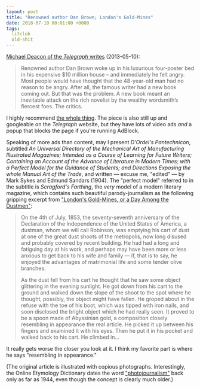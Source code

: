 ```yaml
---
layout: post
title: "Renowned author Dan Brown; London's Gold-Mines"
date: 2018-07-10 00:01:00 +0000
tags:
  litclub
  old-shit
---
```


[Michael Deacon of the _Telegraph_ writes](https://onehundredpages.wordpress.com/2013/06/12/dont-make-fun-of-renowned-dan-brown/)
(2013-05-10):

> Renowned author Dan Brown woke up in his luxurious four-poster bed in his expensive $10 million
> house – and immediately he felt angry. Most people would have thought that the 48-year-old man
> had no reason to be angry. After all, the famous writer had a new book coming out. But that was
> the problem. A new book meant an inevitable attack on the rich novelist by the wealthy
> wordsmith’s fiercest foes. The critics.

I highly recommend [the whole thing](https://onehundredpages.wordpress.com/2013/06/12/dont-make-fun-of-renowned-dan-brown/).
The piece is also still up and googleable on the _Telegraph_ website, but they have lots of video ads
*and* a popup that blocks the page if you're running AdBlock.

Speaking of more ads than content, may I present _D'Ordel's Pantechnicon_,
subtitled _An Universal Directory of the Mechanical Art of Manufacturing Illustrated Magazines;
Intended as a Course of Learning for Future Writers; Containing an Account of the Advance of
Literature in Modern Times; with a Perfect Model for the Guidance of Students; and Directions
Exposing the whole Manual Art of the Trade_, and written — excuse me, "edited" — by Mark Sykes
and Edmund Sandars (1904). 
The "perfect model" referred to in the subtitle is _Scragford's Farthing_, the _very_ model of a
modern literary magazine, which contains such beautiful parody-journalism as the following gripping
excerpt from ["London's Gold-Mines, or a Day Among the Dustmen"](https://books.google.com/books?id=VecaAQAAMAAJ&pg=RA1-PA16):

> On the 4th of July, 1853, the seventy-seventh anniversary of the Declaration of the
> Independence of the United States of America, a dustman, whom we will call Robinson,
> was emptying his cart of dust at one of the great dust shoots of the metropolis, now
> long disused and probably covered by recent building. He had had a long and fatiguing
> day at his work, and perhaps may have been more or less anxious to get back to his wife
> and family — if, that is to say, he enjoyed the advantages of matrimonial life and some
> tender olive branches.
>
> As the dust fell from his cart he thought that he saw some object glittering in the evening
> sunlight. He got down from his cart to the ground and walked down the slope of the shoot
> to the spot where he thought, possibly, the object might have fallen. He groped about in
> the refuse with the toe of his boot, which was tipped with iron nails, and soon disclosed
> the bright object which he had really seen. It proved to be a spoon made of Abyssinian gold,
> a composition closely resembling in appearance the real article. He picked it up between
> his fingers and examined it with his eyes. Then he put it in his pocket and walked back
> to his cart. He climbed in...

It really gets worse the closer you look at it. I think my favorite part is where he says
"resembling in appearance."

(The original article is illustrated with copious photographs. Interestingly, the Online Etymology
Dictionary dates the word ["photojournalism"](https://www.etymonline.com/word/photojournalism)
back only as far as 1944, even though the concept is clearly much older.)
